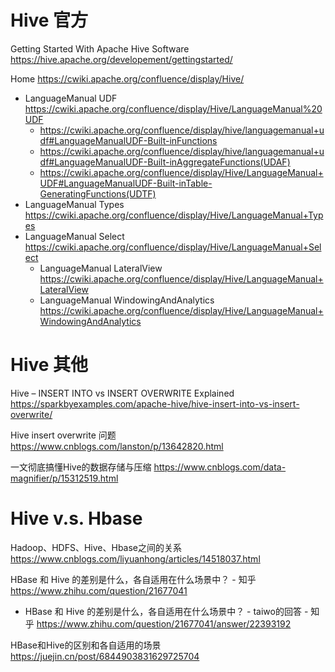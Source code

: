 
# Hive 官方

Getting Started With Apache Hive Software https://hive.apache.org/developement/gettingstarted/

Home https://cwiki.apache.org/confluence/display/Hive/
- LanguageManual UDF https://cwiki.apache.org/confluence/display/Hive/LanguageManual%20UDF
  * https://cwiki.apache.org/confluence/display/hive/languagemanual+udf#LanguageManualUDF-Built-inFunctions
  * https://cwiki.apache.org/confluence/display/hive/languagemanual+udf#LanguageManualUDF-Built-inAggregateFunctions(UDAF)
  * https://cwiki.apache.org/confluence/display/Hive/LanguageManual+UDF#LanguageManualUDF-Built-inTable-GeneratingFunctions(UDTF)
- LanguageManual Types https://cwiki.apache.org/confluence/display/Hive/LanguageManual+Types
- LanguageManual Select https://cwiki.apache.org/confluence/display/Hive/LanguageManual+Select
  * LanguageManual LateralView https://cwiki.apache.org/confluence/display/Hive/LanguageManual+LateralView
  * LanguageManual WindowingAndAnalytics https://cwiki.apache.org/confluence/display/Hive/LanguageManual+WindowingAndAnalytics

# Hive 其他

Hive – INSERT INTO vs INSERT OVERWRITE Explained https://sparkbyexamples.com/apache-hive/hive-insert-into-vs-insert-overwrite/

Hive insert overwrite 问题 https://www.cnblogs.com/lanston/p/13642820.html

一文彻底搞懂Hive的数据存储与压缩 https://www.cnblogs.com/data-magnifier/p/15312519.html

# Hive v.s. Hbase

Hadoop、HDFS、Hive、Hbase之间的关系 https://www.cnblogs.com/liyuanhong/articles/14518037.html

HBase 和 Hive 的差别是什么，各自适用在什么场景中？ - 知乎 https://www.zhihu.com/question/21677041
- HBase 和 Hive 的差别是什么，各自适用在什么场景中？ - taiwo的回答 - 知乎 https://www.zhihu.com/question/21677041/answer/22393192

HBase和Hive的区别和各自适用的场景 https://juejin.cn/post/6844903831629725704
